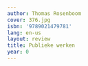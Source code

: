 ```yaml
---
author: Thomas Rosenboom
cover: 376.jpg
isbn: '9789021479781'
lang: en-us
layout: review
title: Publieke werken
year: 0
---
```


